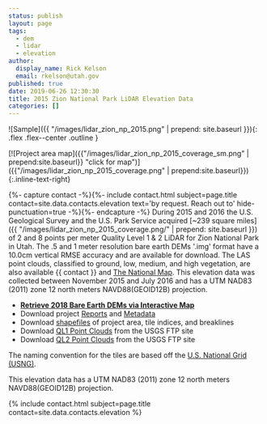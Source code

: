 ```yaml
---
status: publish
layout: page
tags:
  - dem
  - lidar
  - elevation
author:
  display_name: Rick Kelson
  email: rkelson@utah.gov
published: true
date: 2019-06-26 12:30:30
title: 2015 Zion National Park LiDAR Elevation Data
categories: []
---
```


![Sample]({{ "/images/lidar_zion_np_2015.png" | prepend: site.baseurl }}){: .flex .flex--center .outline }

[![Project area map]({{"/images/lidar_zion_np_2015_coverage_sm.png" | prepend:site.baseurl}} "click for map")]({{"/images/lidar_zion_np_2015_coverage.png" | prepend:site.baseurl}}){:.inline-text-right}

{%- capture contact -%}{%- include contact.html subject=page.title contact=site.data.contacts.elevation text='by request. Reach out to' hide-punctuation=true -%}{%- endcapture -%}
During 2015 and 2016 the U.S. Geological Survey and the U.S. Park Service acquired [~239 square miles]({{ "/images/lidar_zion_np_2015_coverage.png/" | prepend: site.baseurl }}) of 2 and 8 points per meter Quality Level 1 & 2 LiDAR for Zion National Park in Utah. The .5 and 1 meter resolution bare earth DEMs '.img' format have a 10.0cm vertical RMSE accuracy and are available for download. The LAS point clouds, classified to ground, low, medium, and high vegetation, are also available {{ contact }} and [The National Map](https://viewer.nationalmap.gov/basic/). This elevation data was collected between November 2015 and July 2016 and has a UTM NAD83 (2011) zone 12 north meters NAVD88(GEOID12B) projection.

<ul class="dotless">
  <li>
    <strong>
      <i class="fa fa-download"></i> <a href="https://raster.utah.gov/?catGroup=.5%20Meter%20%7B2015%20Zion%20NP%20LiDAR%7D,1%20Meter%20%7B2015%20Zion%20NP%20LiDAR%7D&title=Zion%20National%20Park%202015%20LiDAR" target="_blank">Retrieve 2018 Bare Earth DEMs via Interactive Map</a>
    </strong>
  </li>
  <li>
    <i class="fa fa-download"></i> Download project <a href="https://storage.googleapis.com/state-of-utah-sgid-downloads/lidar/zion-np-2016/ZionNP_2015_Reports.zip" target="_blank">Reports</a> and
      <a href="https://storage.googleapis.com/state-of-utah-sgid-downloads/lidar/zion-np-2016/ZionNP_2015_Metadata.zip" target="_blank">Metadata</a>
  </li>
  <li>
    <i class="fa fa-download"></i> Download <a href="https://storage.googleapis.com/state-of-utah-sgid-downloads/lidar/zion-np-2016/ZionNP_2015_shps.zip" target="_blank">shapefiles</a> of project area, tile indices, and breaklines
  </li>
  <li>
      <i class="fa fa-download"></i> Download <a href="ftp://rockyftp.cr.usgs.gov/vdelivery/Datasets/Staged/Elevation/LPC/Projects/USGS_LPC_UT_ZionNP_QL1_2016_LAS_2017/" target="_blank">QL1 Point Clouds</a> from the USGS FTP site
  </li>
  <li>
      <i class="fa fa-download"></i> Download <a href="ftp://rockyftp.cr.usgs.gov/vdelivery/Datasets/Staged/Elevation/LPC/Projects/USGS_LPC_UT_ZionNP_QL2_2016_LAS_2017/" target="_blank">QL2 Point Clouds</a> from the USGS FTP site
  </li>
</ul>

The naming convention for the tiles are based off the [U.S. National Grid (USNG)](https://www.fgdc.gov/usng/how-to-read-usng/index_html).

This elevation data has a UTM NAD83 (2011) zone 12 north meters NAVD88(GEOID12B) projection.

{% include contact.html subject=page.title contact=site.data.contacts.elevation %}
